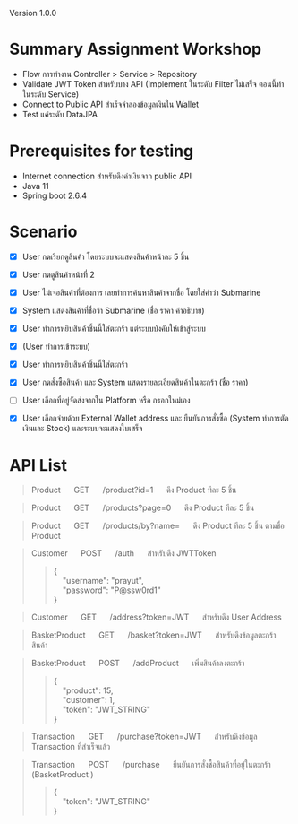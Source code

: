 Version 1.0.0

# Summary Assignment Workshop
- Flow การทำงาน Controller > Service > Repository
- Validate JWT Token สำหรับบาง API (Implement ในระดับ Filter ไม่เสร็จ ตอนนี้ทำในระดับ Service)
- Connect to Public API สำเร็จจำลองข้อมูลเงินใน Wallet
- Test แค่ระดับ DataJPA

# Prerequisites for testing
* Internet connection สำหรับดึงค่าเงินจาก public API
* Java 11
* Spring boot 2.6.4


# Scenario

* [X] User กดเรียกดูสินค้า โดยระบบจะแสดงสินค้าหน้าละ 5 ชิ้น
* [X] User กดดูสินค้าหน้าที่ 2
* [X] User ไม่เจอสินค้าที่ต้องการ เลยทำการค้นหาสินค้าจากชื่อ โดยใส่คำว่า Submarine
* [X] System แสดงสินค้าที่ชื่อว่า Submarine (ชื่อ ราคา คำอธิบาย)
* [X] User ทำการหยิบสินค้าชิ้นนี้ใส่ตะกร้า แต่ระบบบังคับให้เข้าสู่ระบบ
* [X] (User ทำการเข้าระบบ)
* [X] User ทำการหยิบสินค้าชิ้นนี้ใส่ตะกร้า
* [X] User กดสั่งซื้อสินค้า และ System แสดงรายละเอียดสินค้าในตะกร้า (ชื่อ ราคา)
* [ ] User เลือกที่อยู่จัดส่งจากใน Platform หรือ กรอกใหม่เอง
* [X] User เลือกจ่ายด้วย External Wallet address และ ยืนยันการสั่งซื้อ (System ทำการตัดเงินและ Stock) และระบบจะแสดงใบเสร็จ


# API List

> Product &nbsp;&nbsp;&nbsp;&nbsp; GET &nbsp;&nbsp;&nbsp;&nbsp; /product?id=1 &nbsp;&nbsp;&nbsp;&nbsp; ดึง Product ทีละ 5 ชิ้น

> Product &nbsp;&nbsp;&nbsp;&nbsp; GET &nbsp;&nbsp;&nbsp;&nbsp; /products?page=0 &nbsp;&nbsp;&nbsp;&nbsp; ดึง Product ทีละ 5 ชิ้น

> Product &nbsp;&nbsp;&nbsp;&nbsp; GET &nbsp;&nbsp;&nbsp;&nbsp; /products/by?name= &nbsp;&nbsp;&nbsp;&nbsp; ดึง Product ทีละ 5 ชิ้น ตามชื่อ Product

> Customer &nbsp;&nbsp;&nbsp;&nbsp; POST &nbsp;&nbsp;&nbsp;&nbsp; /auth &nbsp;&nbsp;&nbsp;&nbsp; สำหรับดึง JWTToken
> > {<br>
> > &nbsp;&nbsp;&nbsp;&nbsp;"username": "prayut",<br>
> > &nbsp;&nbsp;&nbsp;&nbsp;"password": "P@ssw0rd1"<br>
> > }

> Customer &nbsp;&nbsp;&nbsp;&nbsp; GET &nbsp;&nbsp;&nbsp;&nbsp; /address?token=JWT &nbsp;&nbsp;&nbsp;&nbsp; สำหรับดึง User Address

> BasketProduct &nbsp;&nbsp;&nbsp;&nbsp; GET &nbsp;&nbsp;&nbsp;&nbsp; /basket?token=JWT &nbsp;&nbsp;&nbsp;&nbsp; สำหรับดึงข้อมูลตะกร้าสินค้า

> BasketProduct &nbsp;&nbsp;&nbsp;&nbsp; POST &nbsp;&nbsp;&nbsp;&nbsp; /addProduct &nbsp;&nbsp;&nbsp;&nbsp; เพิ่มสินค้าลงตะกร้า
> > {<br>
> > &nbsp;&nbsp;&nbsp;&nbsp;"product": 15,<br>
> > &nbsp;&nbsp;&nbsp;&nbsp;"customer": 1,<br>
>  > &nbsp;&nbsp;&nbsp;&nbsp;"token": "JWT_STRING"<br>
> > }

> Transaction &nbsp;&nbsp;&nbsp;&nbsp; GET &nbsp;&nbsp;&nbsp;&nbsp; /purchase?token=JWT &nbsp;&nbsp;&nbsp;&nbsp; สำหรับดึงข้อมูล Transaction ที่สำเร็จแล้ว

> Transaction &nbsp;&nbsp;&nbsp;&nbsp; POST &nbsp;&nbsp;&nbsp;&nbsp; /purchase &nbsp;&nbsp;&nbsp;&nbsp; ยืนยันการสั่งซื้อสินค้าที่อยู่ในตะกร้า (BasketProduct      )
> > {<br>
>  > &nbsp;&nbsp;&nbsp;&nbsp;"token": "JWT_STRING"<br>
> > }